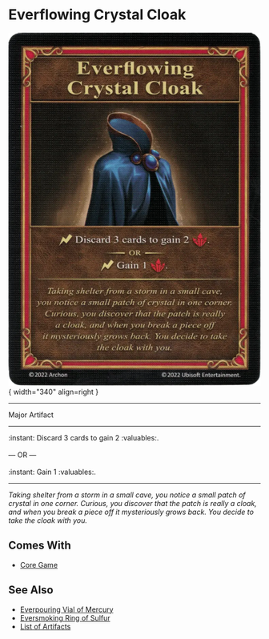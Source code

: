 # Everflowing Crystal Cloak

![Everflowing Crystal Cloak](../assets/artifacts_major-everflowing_crystal_cloak.webp){ width="340" align=right }
___
Major Artifact
___
:instant: Discard 3 cards to gain 2 :valuables:.<br><br>— OR —<br><br>:instant: Gain 1 :valuables:.
___
*Taking shelter from a storm in a small cave, you notice a small patch of crystal in one corner. Curious, you discover that the patch is really a cloak, and when you break a piece off it mysteriously grows back. You decide to take the cloak with you.*


## Comes With

- [Core Game](../content.md)


## See Also

- [Everpouring Vial of Mercury](everpouring_vial_of_mercury.md)
- [Eversmoking Ring of Sulfur](eversmoking_ring_of_sulfur.md)
- [List of Artifacts](../artifacts.md)
